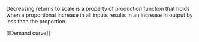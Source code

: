 Decreasing returns to scale
is a property of production function that holds when a proportional increase in all inputs results in an increase in output by less than the proportion.

[[Demand curve]]